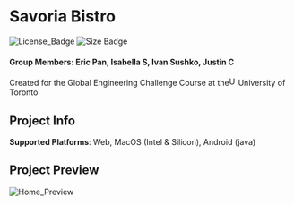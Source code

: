 # Savoria Bistro	#
![License_Badge](https://img.shields.io/github/license/EricPanDev/Savoria-Bistro?color=light&label=License&style=for-the-badge) ![Size Badge](https://img.shields.io/github/languages/code-size/EricPanDev/Savoria-Bistro?style=for-the-badge)
#### Group Members: Eric Pan, Isabella S, Ivan Sushko, Justin C


Created for the Global Engineering Challenge Course at the<img src="https://upload.wikimedia.org/wikipedia/en/thumb/0/04/Utoronto_coa.svg/1200px-Utoronto_coa.svg.png" alt="UoT_Logo" width="16" height="auto">University of Toronto

## Project Info
**Supported Platforms**: Web, MacOS (Intel & Silicon), Android (java)

## **Project Preview**
![Home_Preview](https://github.com/EricPanDev/Savoria-Bistro/blob/assets/Home_Preview.png?raw=true)
